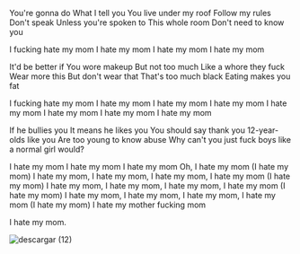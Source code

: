 You're gonna do
What I tell you
You live under my roof
Follow my rules
Don't speak
Unless you're spoken to
This whole room
Don't need to know you

I fucking hate my mom
I hate my mom
I hate my mom
I hate my mom

It'd be better if
You wore makeup
But not too much
Like a whore they fuck
Wear more this
But don't wear that
That's too much black
Eating makes you fat

I fucking hate my mom
I hate my mom
I hate my mom
I hate my mom
I hate my mom
I hate my mom
I hate my mom
I hate my mom

If he bullies you
It means he likes you
You should say thank you
12-year-olds like you
Are too young to know abuse
Why can't you just fuck boys like a normal girl would?

I hate my mom
I hate my mom
I hate my mom
Oh, I hate my mom (I hate my mom)
I hate my mom, I hate my mom, I hate my mom, I hate my mom (I hate my mom)
I hate my mom, I hate my mom, I hate my mom, I hate my mom (I hate my mom)
I hate my mom, I hate my mom, I hate my mom, I hate my mom (I hate my mom)
I hate my mother fucking mom

I hate my mom.

![descargar (12)](https://github.com/Celestialdestiny/Celestialdestiny/assets/171634769/38d574eb-6d0c-4cae-a4bf-97a085bf4882)
